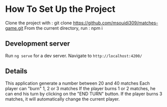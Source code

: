 # How To Set Up the Project

Clone the project with : git clone https://github.com/msouidi309/matches-game.git
From the current directory, run : npm i

## Development server

Run `ng serve` for a dev server. Navigate to `http://localhost:4200/`

## Details

This application generate a number between 20 and 40 matches
Each player can "burn" 1, 2 or 3 matches
If the player burns 1 or 2 matches, he can end his turn by clicking on the "END TURN" button.
If the player burns 3 matches, it will automatically change the current player.

